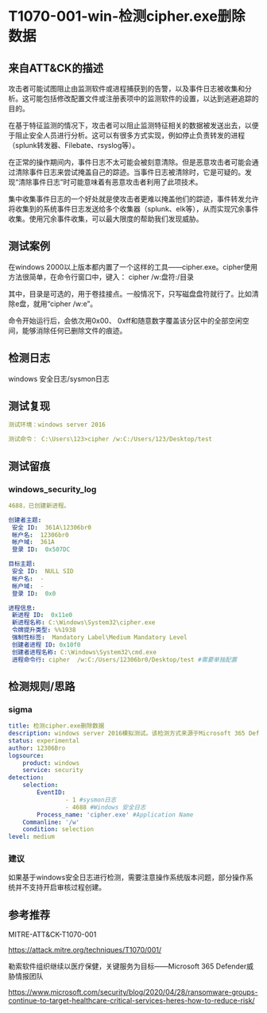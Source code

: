 # T1070-001-win-检测cipher.exe删除数据

## 来自ATT&CK的描述

攻击者可能试图阻止由监测软件或进程捕获到的告警，以及事件日志被收集和分析。这可能包括修改配置文件或注册表项中的监测软件的设置，以达到逃避追踪的目的。

在基于特征监测的情况下，攻击者可以阻止监测特征相关的数据被发送出去，以便于阻止安全人员进行分析。这可以有很多方式实现，例如停止负责转发的进程（splunk转发器、Filebate、rsyslog等）。

在正常的操作期间内，事件日志不太可能会被刻意清除。但是恶意攻击者可能会通过清除事件日志来尝试掩盖自己的踪迹。当事件日志被清除时，它是可疑的。发现“清除事件日志”时可能意味着有恶意攻击者利用了此项技术。

集中收集事件日志的一个好处就是使攻击者更难以掩盖他们的踪迹，事件转发允许将收集到的系统事件日志发送给多个收集器（splunk、elk等），从而实现冗余事件收集。使用冗余事件收集，可以最大限度的帮助我们发现威胁。

## 测试案例

在windows 2000以上版本都内置了一个这样的工具——cipher.exe。cipher使用方法很简单，在命令行窗口中，键入： cipher /w:盘符:/目录

其中，目录是可选的，用于卷挂接点。一般情况下，只写磁盘盘符就行了。比如清除e盘，就用“cipher /w:e”。

命令开始运行后，会依次用0x00、 0xff和随意数字覆盖该分区中的全部空闲空间，能够消除任何已删除文件的痕迹。

## 检测日志

windows 安全日志/sysmon日志

## 测试复现

```yml
测试环境：windows server 2016

测试命令： C:\Users\123>cipher /w:C:/Users/123/Desktop/test 
```

## 测试留痕

### windows_security_log

```yml
4688，已创建新进程。

创建者主题:
 安全 ID:  361A\12306br0
 帐户名:  12306br0
 帐户域:  361A
 登录 ID:  0x507DC

目标主题:
 安全 ID:  NULL SID
 帐户名:  -
 帐户域:  -
 登录 ID:  0x0

进程信息:
 新进程 ID:  0x11e0
 新进程名称: C:\Windows\System32\cipher.exe
 令牌提升类型: %%1938
 强制性标签:  Mandatory Label\Medium Mandatory Level
 创建者进程 ID: 0x10f0
 创建者进程名称: C:\Windows\System32\cmd.exe
 进程命令行: cipher  /w:C:/Users/12306br0/Desktop/test #需要单独配置
```

## 检测规则/思路

### sigma

```yml
title: 检测cipher.exe删除数据
description: windows server 2016模拟测试。该检测方式来源于Microsoft 365 Defender威胁情报团队威胁分析报告中，勒索软件继续冲击医疗保健和关键服务。
status: experimental
author: 12306Bro
logsource:
​    product: windows
​    service: security
detection:
​    selection:
​        EventID:
​                - 1 #sysmon日志
​                - 4688 #Windows 安全日志
        Process_name: 'cipher.exe' #Application Name
    Commanline: '/w'
​    condition: selection
level: medium
```

### 建议

如果基于windows安全日志进行检测，需要注意操作系统版本问题，部分操作系统并不支持开启审核过程创建。

## 参考推荐

MITRE-ATT&CK-T1070-001

<https://attack.mitre.org/techniques/T1070/001/>

勒索软件组织继续以医疗保健，关键服务为目标——Microsoft 365 Defender威胁情报团队

<https://www.microsoft.com/security/blog/2020/04/28/ransomware-groups-continue-to-target-healthcare-critical-services-heres-how-to-reduce-risk/>
